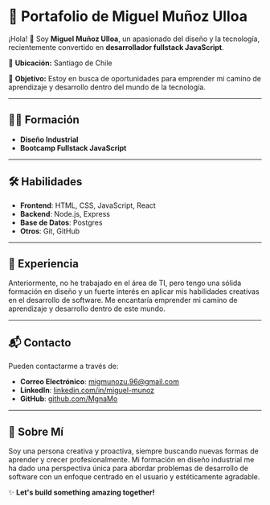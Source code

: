 # 🎨 Portafolio de Miguel Muñoz Ulloa

¡Hola! 👋 Soy **Miguel Muñoz Ulloa**, un apasionado del diseño y la tecnología, recientemente convertido en **desarrollador fullstack JavaScript**.

📍 **Ubicación:** Santiago de Chile

🎯 **Objetivo:** Estoy en busca de oportunidades para emprender mi camino de aprendizaje y desarrollo dentro del mundo de la tecnología.

---

## 🧑‍🎓 Formación
- **Diseño Industrial**
- **Bootcamp Fullstack JavaScript**

---

## 🛠️ Habilidades
- **Frontend**: HTML, CSS, JavaScript, React
- **Backend**: Node.js, Express
- **Base de Datos**: Postgres
- **Otros**: Git, GitHub

---

## 🌟 Experiencia
Anteriormente, no he trabajado en el área de TI, pero tengo una sólida formación en diseño y un fuerte interés en aplicar mis habilidades creativas en el desarrollo de software. Me encantaría emprender mi camino de aprendizaje y desarrollo dentro de este mundo.

---

## 📬 Contacto
Pueden contactarme a través de:
- **Correo Electrónico**: [migmunozu.96@gmail.com](mailto:migmunozu.96@gmail.com)
- **LinkedIn**: [linkedin.com/in/miguel-munoz](https://www.linkedin.com/in/miguel-mu%C3%B1oz-9a83112a9/)
- **GitHub**: [github.com/MgnaMo](https://github.com/MgnaMo)

---


## 🎨 Sobre Mí
Soy una persona creativa y proactiva, siempre buscando nuevas formas de aprender y crecer profesionalmente. Mi formación en diseño industrial me ha dado una perspectiva única para abordar problemas de desarrollo de software con un enfoque centrado en el usuario y estéticamente agradable.

✨ **Let's build something amazing together!**
